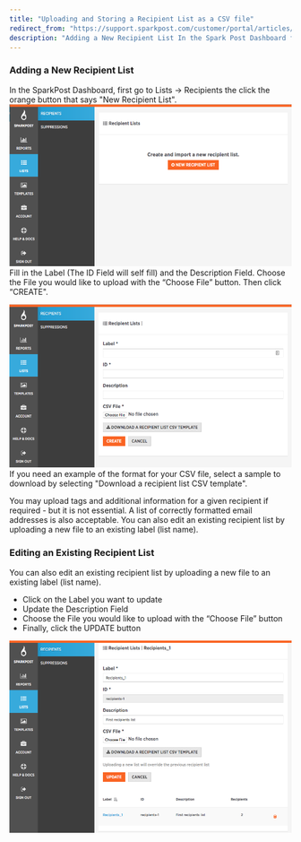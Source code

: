```yaml
---
title: "Uploading and Storing a Recipient List as a CSV file"
redirect_from: "https://support.sparkpost.com/customer/portal/articles/2351320-uploading-and-storing-a-recipient-list-as-a-csv-file"
description: "Adding a New Recipient List In the Spark Post Dashboard first go to Lists Recipients the click the orange button that says New Recipient List Fill in the Label The ID Field will self fill and the Description Field Choose the File you would like to upload with the Choose..."
---
```


### Adding a New Recipient List

In the SparkPost Dashboard, first go to Lists -> Recipients the click the orange button that says "New Recipient List".
 ![](media/uploading-and-storing-a-recipient-list-as-a-csv-file/new_recipient_original.png)Fill in the Label (The ID Field will self fill) and the Description Field. Choose the File you would like to upload with the “Choose File” button. Then click “CREATE".

![](media/uploading-and-storing-a-recipient-list-as-a-csv-file/recip_list_original.png)
If you need an example of the format for your CSV file, select a sample to download by selecting "Download a recipient list CSV template".

You may upload tags and additional information for a given recipient if required - but it is not essential. A list of correctly formatted email addresses is also acceptable. You can also edit an existing recipient list by uploading a new file to an existing label (list name).

### Editing an Existing Recipient List

You can also edit an existing recipient list by uploading a new file to an existing label (list name).

*   Click on the Label you want to update
*   Update the Description Field
*   Choose the File you would like to upload with the “Choose File” button
*   Finally, click the UPDATE button 

![](media/uploading-and-storing-a-recipient-list-as-a-csv-file/update_recip_list_original.png)
